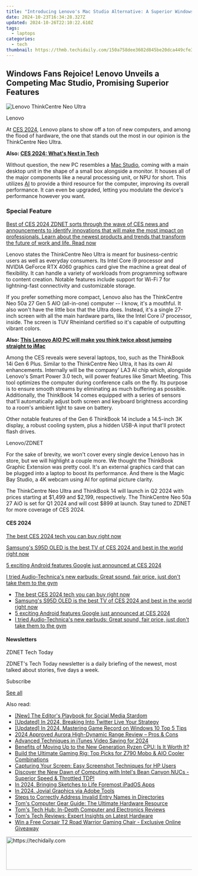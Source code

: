 ```yaml
---
title: "Introducing Lenovo's Mac Studio Alternative: A Superior Windows Option Revealed by ZDNet"
date: 2024-10-23T16:34:28.327Z
updated: 2024-10-26T22:10:22.610Z
tags:
  - laptops
categories:
  - tech
thumbnail: https://thmb.techidaily.com/150a758dee3602d845be20dca449cfe34839f49d05b66229d2abdef97e1d0864.jpg
---
```


## Windows Fans Rejoice! Lenovo Unveils a Competing Mac Studio, Promising Superior Features

![Lenovo ThinkCentre Neo Ultra](https://www.zdnet.com/a/img/resize/1ba330729305b5e7011d53b2cbb66aa7f0e9d930/2024/01/06/d6211809-6139-4fdd-885c-e35f0f6d90ad/3.jpg?auto=webp&precrop=2375,1334,x0,y129&width=1280)

Lenovo

At [CES 2024](https://www.zdnet.com/topic/ces-2024/), Lenovo plans to show off a ton of new computers, and among the flood of hardware, the one that stands out the most in our opinion is the ThinkCentre Neo Ultra.

**Also: [CES 2024: What's Next in Tech](https://www.zdnet.com/collection/ces-2024-whats-next-in-tech/)**

Without question, the new PC resembles a [Mac Studio](https://www.zdnet.com/article/apple-mac-studio-m2-ultra-review/), coming with a main desktop unit in the shape of a small box alongside a monitor. It houses all of the major components like a neural processing unit, or NPU for short. This utilizes [AI](https://www.zdnet.com/article/what-is-ai-heres-everything-you-need-to-know-about-artificial-intelligence/) to provide a third resource for the computer, improving its overall performance. It can even be upgraded, letting you modulate the device's performance however you want.

### Special Feature

[Best of CES 2024 ZDNET sorts through the wave of CES news and announcements to identify innovations that will make the most impact on professionals. Learn about the newest products and trends that transform the future of work and life.  Read now](https://www.zdnet.com/collection/ces-2024/)

Lenovo states the ThinkCentre Neo Ultra is meant for business-centric users as well as everyday consumers. Its Intel Core i9 processor and NVIDIA GeForce RTX 4060 graphics card give the machine a great deal of flexibility. It can handle a variety of workloads from programming software to content creation. Notable features include support for Wi-Fi 7 for lightning-fast connectivity and customizable storage.

If you prefer something more compact, Lenovo also has the ThinkCentre Neo 50a 27 Gen 5 AIO (all-in-one) computer -- I know, it's a mouthful. It also won't have the little box that the Ultra does. Instead, it's a single 27-inch screen with all the main hardware parts, like the Intel Core i7 processor, inside. The screen is TUV Rheinland certified so it's capable of outputting vibrant colors.

**Also: [This Lenovo AIO PC will make you think twice about jumping straight to iMac](https://www.zdnet.com/article/this-lenovo-aio-pc-will-make-you-think-twice-about-jumping-straight-to-imac/)**

Among the CES reveals were several laptops, too, such as the ThinkBook 14i Gen 6 Plus. Similar to the ThinkCentre Neo Ultra, it has its own AI enhancements. Internally will be the company' LA3 AI chip which, alongside Lenovo's Smart Power 3.0 tech, will power features like Smart Meeting. This tool optimizes the computer during conference calls on the fly. Its purpose is to ensure smooth streams by eliminating as much buffering as possible. Additionally, the ThinkBook 14 comes equipped with a series of sensors that'll automatically adjust both screen and keyboard brightness according to a room's ambient light to save on battery.

Other notable features of the Gen 6 ThinkBook 14 include a 14.5-inch 3K display, a robust cooling system, plus a hidden USB-A input that'll protect flash drives.

Lenovo/ZDNET

For the sake of brevity, we won't cover every single device Lenovo has in store, but we will highlight a couple more. We thought the ThinkBook Graphic Extension was pretty cool. It's an external graphics card that can be plugged into a laptop to boost its performance. And there is the Magic Bay Studio, a 4K webcam using AI for optimal picture clarity. 

The ThinkCentre Neo Ultra and ThinkBook 14 will launch in Q2 2024 with prices starting at $1,499 and $2,199, respectively. The ThinkCentre Neo 50a 27 AiO is set for Q1 2024 and will cost $899 at launch. Stay tuned to ZDNET for more coverage of CES 2024.

#### CES 2024

[The best CES 2024 tech you can buy right now](https://www.zdnet.com/article/the-best-ces-2024-tech-you-can-buy-right-now/ "The best CES 2024 tech you can buy right now")

[Samsung's S95D OLED is the best TV of CES 2024 and best in the world right now](https://www.zdnet.com/article/best-tv-of-ces-2024-samsung-s95d-oled/ "Samsung's S95D OLED is the best TV of CES 2024 and best in the world right now")

[5 exciting Android features Google just announced at CES 2024](https://www.zdnet.com/article/5-exciting-android-features-google-just-announced-at-ces-2024/ "5 exciting Android features Google just announced at CES 2024")

[I tried Audio-Technica's new earbuds: Great sound, fair price, just don't take them to the gym](https://www.zdnet.com/article/i-tried-audio-technicas-new-earbuds-great-sound-fair-price-just-dont-take-them-to-the-gym/ "I tried Audio-Technica's new earbuds: Great sound, fair price, just don't take them to the gym")

* [The best CES 2024 tech you can buy right now](https://www.zdnet.com/article/the-best-ces-2024-tech-you-can-buy-right-now/ "The best CES 2024 tech you can buy right now")
* [Samsung's S95D OLED is the best TV of CES 2024 and best in the world right now](https://www.zdnet.com/article/best-tv-of-ces-2024-samsung-s95d-oled/ "Samsung's S95D OLED is the best TV of CES 2024 and best in the world right now")
* [5 exciting Android features Google just announced at CES 2024](https://www.zdnet.com/article/5-exciting-android-features-google-just-announced-at-ces-2024/ "5 exciting Android features Google just announced at CES 2024")
* [I tried Audio-Technica's new earbuds: Great sound, fair price, just don't take them to the gym](https://www.zdnet.com/article/i-tried-audio-technicas-new-earbuds-great-sound-fair-price-just-dont-take-them-to-the-gym/ "I tried Audio-Technica's new earbuds: Great sound, fair price, just don't take them to the gym")

#### Newsletters

ZDNET Tech Today

ZDNET's Tech Today newsletter is a daily briefing of the newest, most talked about stories, five days a week.

 Subscribe

[See all](https://www.zdnet.com/newsletters/)

<ins class="adsbygoogle"
     style="display:block"
     data-ad-format="autorelaxed"
     data-ad-client="ca-pub-7571918770474297"
     data-ad-slot="1223367746"></ins>

<ins class="adsbygoogle"
     style="display:block"
     data-ad-client="ca-pub-7571918770474297"
     data-ad-slot="8358498916"
     data-ad-format="auto"
     data-full-width-responsive="true"></ins>

<span class="atpl-alsoreadstyle">Also read:</span>
<div><ul>
<li><a href="https://some-skills.techidaily.com/new-the-editors-playbook-for-social-media-stardom/"><u>[New] The Editor's Playbook for Social Media Stardom</u></a></li>
<li><a href="https://twitter-videos.techidaily.com/updated-in-2024-breaking-into-twitter-live-your-strategy/"><u>[Updated] In 2024, Breaking Into Twitter Live Your Strategy</u></a></li>
<li><a href="https://screen-sharing-recording.techidaily.com/updated-in-2024-mastering-game-record-on-windows-10-top-5-tips/"><u>[Updated] In 2024, Mastering Game Record on Windows 10 Top 5 Tips</u></a></li>
<li><a href="https://article-knowledge.techidaily.com/2024-approved-aurora-high-dynamic-range-review-pros-and-cons/"><u>2024 Approved Aurora High-Dynamic Range Review – Pros & Cons</u></a></li>
<li><a href="https://video-screen-grab.techidaily.com/advanced-techniques-in-itunes-video-saving-for-2024/"><u>Advanced Techniques in iTunes Video Saving for 2024</u></a></li>
<li><a href="https://hardware-reviews.techidaily.com/benefits-of-moving-up-to-the-new-generation-ryzen-cpu-is-it-worth-it/"><u>Benefits of Moving Up to the New Generation Ryzen CPU: Is It Worth It?</u></a></li>
<li><a href="https://hardware-reviews.techidaily.com/build-the-ultimate-gaming-rig-top-picks-for-z790-mobo-and-aio-cooler-combinations/"><u>Build the Ultimate Gaming Rig: Top Picks for Z790 Mobo & AIO Cooler Combinations</u></a></li>
<li><a href="https://technical-tips.techidaily.com/capturing-your-screen-easy-screenshot-techniques-for-hp-users/"><u>Capturing Your Screen: Easy Screenshot Techniques for HP Users</u></a></li>
<li><a href="https://hardware-reviews.techidaily.com/discover-the-new-dawn-of-computing-with-intels-bean-canyon-nucs-superior-speed-and-throttled-tdp/"><u>Discover the New Dawn of Computing with Intel's Bean Canyon NUCs - Superior Speed & Throttled TDP!</u></a></li>
<li><a href="https://extra-tips.techidaily.com/in-2024-bringing-sketches-to-life-foremost-ipados-apps/"><u>In 2024, Bringing Sketches to Life Foremost iPadOS Apps</u></a></li>
<li><a href="https://fox-helps.techidaily.com/in-2024-jovial-graphics-via-adobe-tools/"><u>In 2024, Jovial Graphics via Adobe Tools</u></a></li>
<li><a href="https://win-howtos.techidaily.com/steps-to-correctly-address-invalid-entry-names-in-directories/"><u>Steps to Correctly Address Invalid Entry Names in Directories</u></a></li>
<li><a href="https://hardware-reviews.techidaily.com/toms-computer-gear-guide-the-ultimate-hardware-resource/"><u>Tom's Computer Gear Guide: The Ultimate Hardware Resource</u></a></li>
<li><a href="https://hardware-reviews.techidaily.com/toms-tech-hub-in-depth-computer-and-electronics-reviews/"><u>Tom's Tech Hub: In-Depth Computer and Electronics Reviews</u></a></li>
<li><a href="https://hardware-reviews.techidaily.com/toms-tech-reviews-expert-insights-on-latest-hardware/"><u>Tom's Tech Reviews: Expert Insights on Latest Hardware</u></a></li>
<li><a href="https://hardware-reviews.techidaily.com/1723964466307-win-a-free-corsair-t2-road-warrior-gaming-chair-exclusive-online-giveaway/"><u>Win a Free Corsair T2 Road Warrior Gaming Chair - Exclusive Online Giveaway</u></a></li>
</ul></div>

<!-- affiliate ads begin -->
<a href="https://appsumo.8odi.net/c/5597632/2100542/7443" target="_top" id="2100542">
  <img src="//a.impactradius-go.com/display-ad/7443-2100542" border="0" alt="https://techidaily.com" width="728" height="90"/>
</a>
<img height="0" width="0" src="https://appsumo.8odi.net/i/5597632/2100542/7443" style="position:absolute;visibility:hidden;" border="0" />
<!-- affiliate ads end -->

